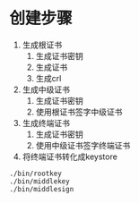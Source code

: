 # 创建步骤

1. 生成根证书
    1. 生成证书密钥
    2. 生成证书
    3. 生成crl
2. 生成中级证书
    1. 生成证书密钥
    2. 使用根证书签字中级证书
3. 生成终端证书
    1. 生成证书密钥
    2. 使用中级证书签字终端证书
4. 将终端证书转化成keystore

```
./bin/rootkey
./bin/middlekey
./bin/middlesign
```
